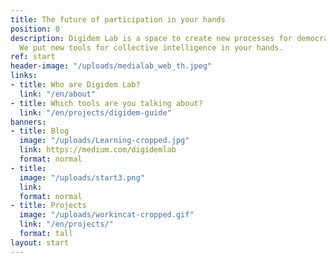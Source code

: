 ```yaml
---
title: The future of participation in your hands
position: 0
description: Digidem Lab is a space to create new processes for democratic participation.
  We put new tools for collective intelligence in your hands.
ref: start
header-image: "/uploads/medialab_web_th.jpeg"
links:
- title: Who are Digidem Lab?
  link: "/en/about"
- title: Which tools are you talking about?
  link: "/en/projects/digidem-guide"
banners:
- title: Blog
  image: "/uploads/Learning-cropped.jpg"
  link: https://medium.com/digidemlab
  format: normal
- title: 
  image: "/uploads/start3.png"
  link: 
  format: normal
- title: Projects
  image: "/uploads/workincat-cropped.gif"
  link: "/en/projects/"
  format: tall
layout: start
---
```


